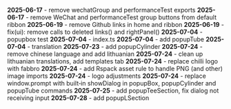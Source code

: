 **2025-06-17**  - remove wechatGroup and performanceTest exports
**2025-06-17**  - remove WeChat and performanceTest group buttons from default ribbon
**2025-06-19**  - remove Github links in home and ribbon
**2025-06-19**  - fix(ui): remove calls to deleted links() and rightPanel()
**2025-07-04**  - popupbox test
**2025-07-04**  - index.ts
**2025-07-04**  - add popupTube
**2025-07-04**  - translation
**2025-07-23**  - add popupCylinder
**2025-07-24**  - remove chinese language and add lithuanian
**2025-07-24**  - clean up lithuanian translations, add templates tab
**2025-07-24**  - replace chilli logo with fabbro
**2025-07-24**  - add Rspack asset rule to handle PNG (and other) image imports
**2025-07-24**  - logo adjustments
**2025-07-24**  - replace window.prompt with built‑in showDialog in popupBox, popupCylinder and popupTube commands
**2025-07-25**  - add popupTeeSection, fix dialog not receiving input
**2025-07-28**  - add popupLSection
